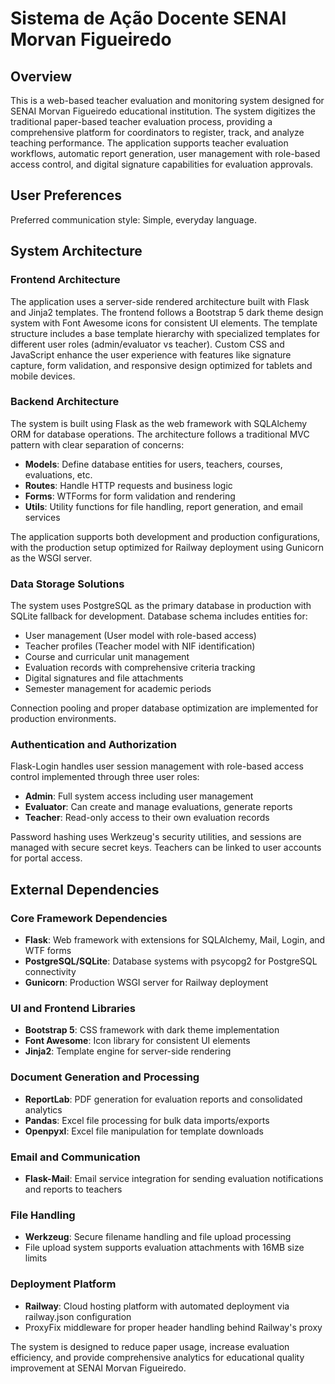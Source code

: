 # Sistema de Ação Docente SENAI Morvan Figueiredo

## Overview

This is a web-based teacher evaluation and monitoring system designed for SENAI Morvan Figueiredo educational institution. The system digitizes the traditional paper-based teacher evaluation process, providing a comprehensive platform for coordinators to register, track, and analyze teaching performance. The application supports teacher evaluation workflows, automatic report generation, user management with role-based access control, and digital signature capabilities for evaluation approvals.

## User Preferences

Preferred communication style: Simple, everyday language.

## System Architecture

### Frontend Architecture
The application uses a server-side rendered architecture built with Flask and Jinja2 templates. The frontend follows a Bootstrap 5 dark theme design system with Font Awesome icons for consistent UI elements. The template structure includes a base template hierarchy with specialized templates for different user roles (admin/evaluator vs teacher). Custom CSS and JavaScript enhance the user experience with features like signature capture, form validation, and responsive design optimized for tablets and mobile devices.

### Backend Architecture  
The system is built using Flask as the web framework with SQLAlchemy ORM for database operations. The architecture follows a traditional MVC pattern with clear separation of concerns:
- **Models**: Define database entities for users, teachers, courses, evaluations, etc.
- **Routes**: Handle HTTP requests and business logic
- **Forms**: WTForms for form validation and rendering
- **Utils**: Utility functions for file handling, report generation, and email services

The application supports both development and production configurations, with the production setup optimized for Railway deployment using Gunicorn as the WSGI server.

### Data Storage Solutions
The system uses PostgreSQL as the primary database in production with SQLite fallback for development. Database schema includes entities for:
- User management (User model with role-based access)
- Teacher profiles (Teacher model with NIF identification)
- Course and curricular unit management
- Evaluation records with comprehensive criteria tracking
- Digital signatures and file attachments
- Semester management for academic periods

Connection pooling and proper database optimization are implemented for production environments.

### Authentication and Authorization
Flask-Login handles user session management with role-based access control implemented through three user roles:
- **Admin**: Full system access including user management
- **Evaluator**: Can create and manage evaluations, generate reports
- **Teacher**: Read-only access to their own evaluation records

Password hashing uses Werkzeug's security utilities, and sessions are managed with secure secret keys. Teachers can be linked to user accounts for portal access.

## External Dependencies

### Core Framework Dependencies
- **Flask**: Web framework with extensions for SQLAlchemy, Mail, Login, and WTF forms
- **PostgreSQL/SQLite**: Database systems with psycopg2 for PostgreSQL connectivity
- **Gunicorn**: Production WSGI server for Railway deployment

### UI and Frontend Libraries
- **Bootstrap 5**: CSS framework with dark theme implementation
- **Font Awesome**: Icon library for consistent UI elements
- **Jinja2**: Template engine for server-side rendering

### Document Generation and Processing
- **ReportLab**: PDF generation for evaluation reports and consolidated analytics
- **Pandas**: Excel file processing for bulk data imports/exports
- **Openpyxl**: Excel file manipulation for template downloads

### Email and Communication
- **Flask-Mail**: Email service integration for sending evaluation notifications and reports to teachers

### File Handling
- **Werkzeug**: Secure filename handling and file upload processing
- File upload system supports evaluation attachments with 16MB size limits

### Deployment Platform
- **Railway**: Cloud hosting platform with automated deployment via railway.json configuration
- ProxyFix middleware for proper header handling behind Railway's proxy

The system is designed to reduce paper usage, increase evaluation efficiency, and provide comprehensive analytics for educational quality improvement at SENAI Morvan Figueiredo.
